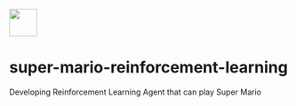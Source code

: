 <a href="https://sourcerer.io/gurjaspalbedi"><img src="https://avatars1.githubusercontent.com/u/42523353?v=4" height="50px" width="50px" alt=""/></a>

# super-mario-reinforcement-learning
Developing Reinforcement Learning Agent that can play Super Mario
